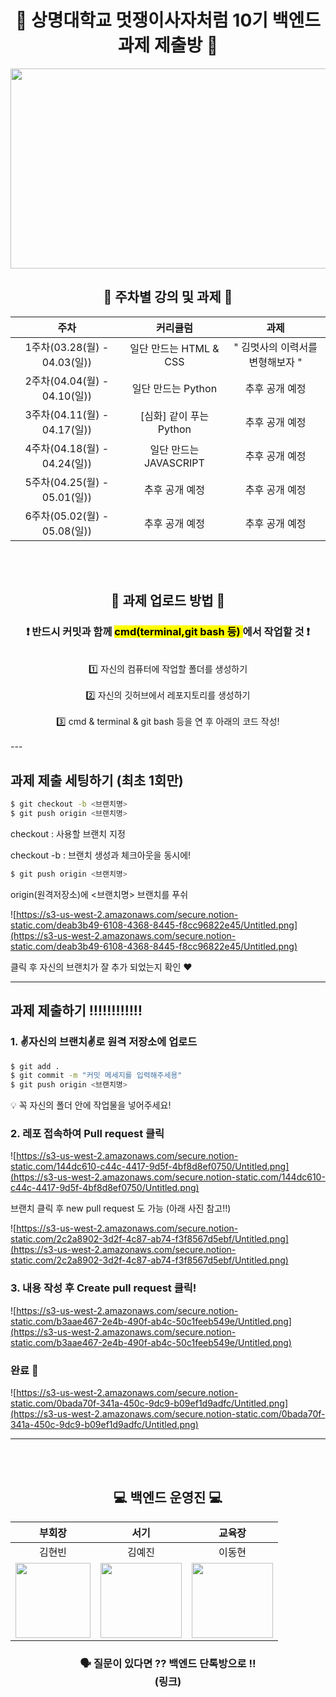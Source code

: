 <div align="center">
  
# 🦁 상명대학교 멋쟁이사자처럼 10기 백엔드 과제 제출방 🦁
  
<img src="https://user-images.githubusercontent.com/77167694/156416969-3add381e-1311-4fa8-b8df-a48bbafe5607.jpeg" width="800" height="320">

  
## 📝 주차별 강의 및 과제 📝

|주차|커리큘럼|과제|
|:---:|:---:|:---:|
|1주차(03.28(월) - 04.03(일))| 일단 만드는 HTML & CSS | " 김멋사의 이력서를 변형해보자 "|
|2주차(04.04(월) - 04.10(일))| 일단 만드는 Python | 추후 공개 예정|
|3주차(04.11(월) - 04.17(일)) | [심화] 같이 푸는 Python | 추후 공개 예정|
|4주차(04.18(월) - 04.24(일)) | 일단 만드는 JAVASCRIPT | 추후 공개 예정|
|5주차(04.25(월) - 05.01(일)) | 추후 공개 예정 | 추후 공개 예정|
|6주차(05.02(월) - 05.08(일)) | 추후 공개 예정 | 추후 공개 예정 |
 
 <br/><br/>
  
## 🧸 과제 업로드 방법 🧸
### ❗️ 반드시 커밋과 함께 <mark> cmd(terminal,git bash 등) </mark>에서 작업할 것 ❗️
<br/>
1️⃣ 자신의 컴퓨터에 작업할 폴더를 생성하기 
<br/><br/>
2️⃣ 자신의 깃허브에서 레포지토리를 생성하기
<br/><br/>
3️⃣ cmd & terminal & git bash 등을 연 후 아래의 코드 작성!
  <br/><br/>
</div>

<div>
---

## 과제 제출 세팅하기 (최초 1회만)

```bash
$ git checkout -b <브랜치명>
$ git push origin <브랜치명>
```

checkout : 사용할  브랜치 지정 

checkout -b : 브랜치 생성과 체크아웃을 동시에! 

```bash
$ git push origin <브랜치명>
```

origin(원격저장소)에 <브랜치명> 브랜치를 푸쉬

![https://s3-us-west-2.amazonaws.com/secure.notion-static.com/deab3b49-6108-4368-8445-f8cc96822e45/Untitled.png](https://s3-us-west-2.amazonaws.com/secure.notion-static.com/deab3b49-6108-4368-8445-f8cc96822e45/Untitled.png)

클릭 후 자신의 브랜치가 잘 추가 되었는지 확인 ❤

---

## 과제 제출하기 ‼‼‼‼‼‼

### 1. ✌**자신의 브랜치**✌로 원격 저장소에 업로드

```bash
$ git add .
$ git commit -m "커밋 메세지를 입력해주세용"
$ git push origin <브랜치명>
```

<aside>
💡 꼭 자신의 폴더 안에 작업물을 넣어주세요!

</aside>

### 2. 레포 접속하여 Pull request 클릭

![https://s3-us-west-2.amazonaws.com/secure.notion-static.com/144dc610-c44c-4417-9d5f-4bf8d8ef0750/Untitled.png](https://s3-us-west-2.amazonaws.com/secure.notion-static.com/144dc610-c44c-4417-9d5f-4bf8d8ef0750/Untitled.png)

브랜치 클릭 후 new pull request 도 가능 (아래 사진 참고!!)

![https://s3-us-west-2.amazonaws.com/secure.notion-static.com/2c2a8902-3d2f-4c87-ab74-f3f8567d5ebf/Untitled.png](https://s3-us-west-2.amazonaws.com/secure.notion-static.com/2c2a8902-3d2f-4c87-ab74-f3f8567d5ebf/Untitled.png)

### 3. 내용 작성 후 Create pull request 클릭!

![https://s3-us-west-2.amazonaws.com/secure.notion-static.com/b3aae467-2e4b-490f-ab4c-50c1feeb549e/Untitled.png](https://s3-us-west-2.amazonaws.com/secure.notion-static.com/b3aae467-2e4b-490f-ab4c-50c1feeb549e/Untitled.png)

### 완료 🎉

![https://s3-us-west-2.amazonaws.com/secure.notion-static.com/0bada70f-341a-450c-9dc9-b09ef1d9adfc/Untitled.png](https://s3-us-west-2.amazonaws.com/secure.notion-static.com/0bada70f-341a-450c-9dc9-b09ef1d9adfc/Untitled.png)

---
 
</div>

<div align="center"> 
  
<br/><br/>
## 💻 백엔드 운영진 💻

|부회장|서기|교육장|
|:---:|:---:|:---:|
|김현빈|김예진|이동현|
|<img src="notion://www.notion.so/image/https%3A%2F%2Fs3-us-west-2.amazonaws.com%2Fsecure.notion-static.com%2Febd20598-4686-4d29-9f5e-e0e3e19f3615%2FF6A8F00B-0968-4419-B688-FDE1FD4F15CC.png?table=block&id=c27793be-3e34-440e-9fb4-1007b90abcb5&spaceId=70dac695-dd7a-44c8-aa9e-af92b3372c9f&width=250&userId=aefbaf4d-af2e-494f-b6c0-7b5219d50aaf&cache=v2" width="120" height="120"/> | <img src="notion://www.notion.so/image/https%3A%2F%2Fs3-us-west-2.amazonaws.com%2Fsecure.notion-static.com%2Ff2e4e9f0-79de-4fc7-b389-1bf7a5a1d202%2F%E1%84%80%E1%85%B5%E1%86%B7%E1%84%8B%E1%85%A8%E1%84%8C%E1%85%B5%E1%86%AB.png?table=block&id=d6b52c07-ae5b-48c6-aa57-ac0179258124&spaceId=70dac695-dd7a-44c8-aa9e-af92b3372c9f&width=250&userId=aefbaf4d-af2e-494f-b6c0-7b5219d50aaf&cache=v2" width="130" height="120"/>|<img src="notion://www.notion.so/image/https%3A%2F%2Fs3-us-west-2.amazonaws.com%2Fsecure.notion-static.com%2F203a010d-be28-4f0c-976e-a8b1759ae4a0%2FKakaoTalk_20220221_015029957.png?table=block&id=49e3cdaf-517d-4a2f-a8b7-b65d330d83af&spaceId=70dac695-dd7a-44c8-aa9e-af92b3372c9f&width=250&userId=aefbaf4d-af2e-494f-b6c0-7b5219d50aaf&cache=v2" width="130" height="120"/>|

 ### 🗣 질문이 있다면 ?? 백엔드 단톡방으로 !! <br/> (링크)
</div>
